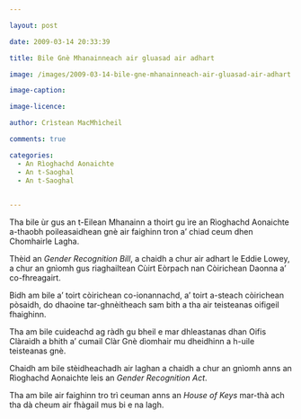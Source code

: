 ```yaml
---

layout: post

date: 2009-03-14 20:33:39

title: Bile Gnè Mhanainneach air gluasad air adhart

image: /images/2009-03-14-bile-gne-mhanainneach-air-gluasad-air-adhart.webp

image-caption:

image-licence:

author: Crìstean MacMhìcheil

comments: true

categories:
  - An Rìoghachd Aonaichte
  - An t-Saoghal
  - An t-Saoghal
  

---
```


Tha bile ùr gus an t-Eilean Mhanainn a thoirt gu ìre an Rìoghachd Aonaichte a-thaobh poileasaidhean gnè air faighinn tron a&#8217; chiad ceum dhen Chomhairle Lagha.

<!--more-->

Thèid an _Gender Recognition Bill_, a chaidh a chur air adhart le Eddie Lowey, a chur an gnìomh gus riaghailtean Cùirt Eòrpach nan Còirichean Daonna a&#8217; co-fhreagairt.

Bidh am bile a&#8217; toirt còirichean co-ionannachd, a&#8217; toirt a-steach còirichean pòsaidh, do dhaoine tar-ghnèitheach sam bith a tha air teisteanas oifigeil fhaighinn.

Tha am bile cuideachd ag ràdh gu bheil e mar dhleastanas dhan Oifis Clàraidh a bhith a&#8217; cumail Clàr Gnè dìomhair mu dheidhinn a h-uile teisteanas gnè.

Chaidh am bile stèidheachadh air laghan a chaidh a chur an gnìomh anns an Rìoghachd Aonaichte leis an _Gender Recognition Act_.

Tha am bile air faighinn tro trì ceuman anns an _House of Keys_ mar-thà ach tha dà cheum air fhàgail mus bi e na lagh.
